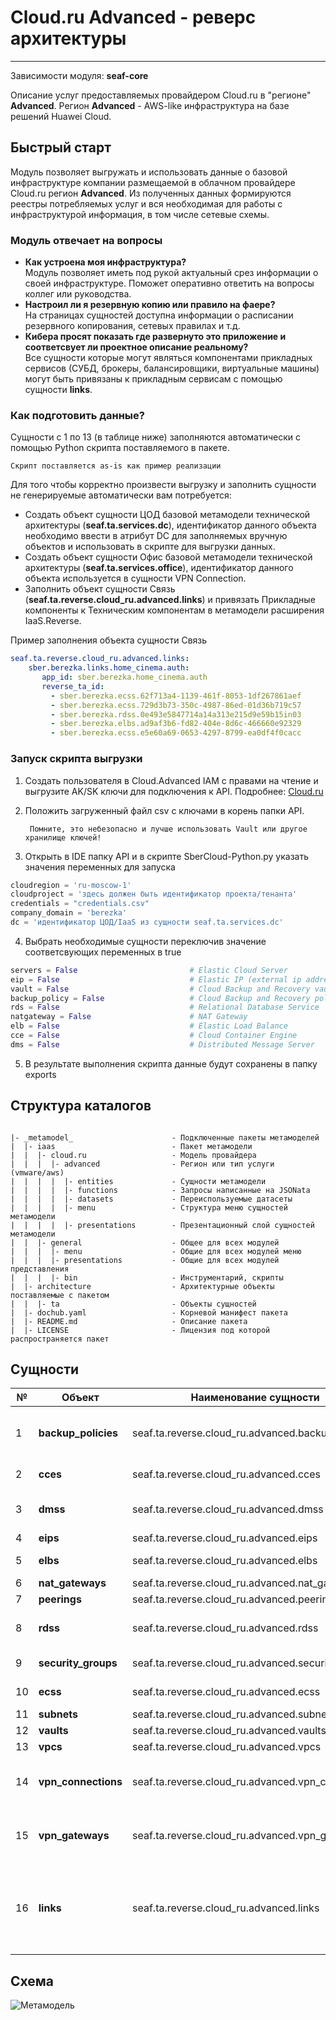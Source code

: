 # Cloud.ru Advanced - реверс архитектуры 
***
Зависимости модуля: **seaf-core**

Описание услуг предоставляемых провайдером Cloud.ru в "регионе" **Advanced**. 
Регион **Advanced** - AWS-like инфраструктура на базе решений Huawei Cloud.


## Быстрый старт

Модуль позволяет выгружать и использовать данные о базовой инфраструктуре компании размещаемой в облачном провайдере Cloud.ru регион **Advanced**.
Из полученных данных формируются реестры потребляемых услуг и вся необходимая для работы с инфраструктурой информация, в том числе сетевые схемы.

### Модуль отвечает на вопросы
- **Как устроена моя инфраструктура?**  
  Модуль позволяет иметь под рукой актуальный срез информации о своей инфраструктуре. Поможет оперативно ответить на вопросы коллег или руководства.
- **Настроил ли я резервную копию или правило на фаере?**  
  На страницах сущностей доступна информации о расписании резервного копирования, сетевых правилах и т.д.
- **Кибера просят показать где развернуто это приложение и соответсвует ли проектное описание реальному?**  
  Все сущности которые могут являться компонентами прикладных сервисов (СУБД, брокеры, балансировщики, виртуальные машины) могут быть привязаны к прикладным сервисам с помощью сущности **links**.

### Как подготовить данные?

Сущности с 1 по 13 (в таблице ниже) заполняются автоматически с помощью Python скрипта поставляемого в пакете.

    Скрипт поставляется as-is как пример реализации  


Для того чтобы корректно произвести выгрузку и заполнить сущности не генерируемые автоматически вам потребуется:
- Создать объект сущности ЦОД базовой метамодели технической архитектуры (**seaf.ta.services.dc**), идентификатор данного объекта необходимо ввести в атрибут DC для заполняемых вручную объектов и использовать в скрипте для выгрузки данных.
- Создать объект сущности Офис базовой метамодели технической архитектуры (**seaf.ta.services.office**), идентификатор данного объекта используется в сущности VPN Connection.
- Заполнить объект сущности Связь (**seaf.ta.reverse.cloud_ru.advanced.links**) и привязать Прикладные компоненты к Техническим компонентам в метамодели расширения IaaS.Reverse.

Пример заполнения объекта сущности Связь
```yaml
seaf.ta.reverse.cloud_ru.advanced.links:
    sber.berezka.links.home_cinema.auth:
       app_id: sber.berezka.home_cinema.auth
       reverse_ta_id:
         - sber.berezka.ecss.62f713a4-1139-461f-8053-1df267861aef
         - sber.berezka.ecss.729d3b73-350c-4987-86ed-01d36b719c57
         - sber.berezka.rdss.0e493e5847714a14a313e215d9e59b15in03
         - sber.berezka.elbs.ad9af3b6-fd82-404e-8d6c-466660e92329
         - sber.berezka.ecss.e5e60a69-0653-4297-8799-ea0df4f0cacc
```
### Запуск скрипта выгрузки
1. Создать пользователя в Cloud.Advanced IAM с правами на чтение и выгрузите AK/SK ключи для подключения
к API. Подробнее: [Cloud.ru](https://support.hc.sbercloud.ru/en-us/devg/apisign/api-sign-provide-aksk.html)
2. Положить загруженный файл csv с ключами в корень папки API.

        Помните, это небезопасно и лучше использовать Vault или другое хранилище ключей!
3. Открыть в IDE папку API и в скрипте SberCloud-Python.py указать значения переменных для запуска
```python
cloudregion = 'ru-moscow-1'                                                 # Регион для вызова API
cloudproject = 'здесь должен быть идентификатор проекта/тенанта'            # ID проекта, можно найти в консоли или раскомментировать ниже секцию Cloud Project
credentials = "credentials.csv"                                             # Файл с учетными данными SberCloud
company_domain = 'berezka'                                                  # Префикс/домен компании для наименвоания сущностей
dc = 'идентификатор ЦОД/IaaS из сущности seaf.ta.services.dc'               # Идентификатор сущности
```
4. Выбрать необходимые сущности переключив значение соответсвующих переменных в true
```python
servers = False                         # Elastic Cloud Server
eip = False                             # Elastic IP (external ip addresses)
vault = False                           # Cloud Backup and Recovery vaults
backup_policy = False                   # Cloud Backup and Recovery policies
rds = False                             # Relational Database Service                     
natgateway = False                      # NAT Gateway
elb = False                             # Elastic Load Balance
cce = False                             # Cloud Container Engine
dms = False                             # Distributed Message Server
```
5. В результате выполнения скрипта данные будут сохранены в папку exports


## Структура каталогов
```console

|- _metamodel_                      - Подключенные пакеты метамоделей
|  |- iaas                          - Пакет метамодели
|  |  |- cloud.ru                   - Модель провайдера
|  |  |  |- advanced                - Регион или тип услуги (vmware/aws)
|  |  |  |  |- entities             - Сущности метамодели
|  |  |  |  |- functions            - Запросы написанные на JSONata
|  |  |  |  |- datasets             - Переиспользуемые датасеты
|  |  |  |  |- menu                 - Структура меню сущностей метамодели
|  |  |  |  |- presentations        - Презентационный слой сущностей метамодели
|  |  |- general                    - Общее для всех модулей 
|  |  |  |- menu                    - Общие для всех модулей меню
|  |  |  |- presentations           - Общие для всех модулей представления
|  |  |  |- bin                     - Инструментарий, скрипты
|  |- architecture                  - Архитектурные объекты поставляемые с пакетом
|  |  |- ta                         - Объекты сущностей
|  |- dochub.yaml                   - Корневой манифест пакета
|  |- README.md                     - Описание пакета
|  |- LICENSE                       - Лицензия под которой распространяется пакет
```
## Сущности

| №  | **Объект**          | **Наименование сущности**                          | **Описание**                                                                          |
|----|---------------------|----------------------------------------------------|---------------------------------------------------------------------------------------|
| 1  | **backup_policies** | 	seaf.ta.reverse.cloud_ru.advanced.backup_policies | 	Политики РК (расписания и привязка к vaults)                                         |
| 2  | **cces**            | 	seaf.ta.reverse.cloud_ru.advanced.cces	           | Кластеры kubernetes                                                                   |
| 3  | **dmss**            | 	seaf.ta.reverse.cloud_ru.advanced.dmss	           | Распределенные сервисы сообщений                                                      |
| 4  | **eips**            | 	seaf.ta.reverse.cloud_ru.advanced.eips	           | Elastic IPs                                                                           |
| 5  | **elbs**            | 	seaf.ta.reverse.cloud_ru.advanced.elbs	           | Elastic Load Balancers                                                                |
| 6  | **nat_gateways**    | 	seaf.ta.reverse.cloud_ru.advanced.nat_gateways	   | Nat Gateways                                                                          |
| 7  | **peerings**        | 	seaf.ta.reverse.cloud_ru.advanced.peerings	       | VPC Peerings                                                                          |
| 8  | **rdss**            | 	seaf.ta.reverse.cloud_ru.advanced.rdss	           | Relational Database Services                                                          |
| 9  | **security_groups** | 	seaf.ta.reverse.cloud_ru.advanced.security_groups | Группы безопасности                                                                   |
| 10 | **ecss**            | 	seaf.ta.reverse.cloud_ru.advanced.ecss            | Elastic Cloud Servers                                                                 |
| 11 | **subnets**         | 	seaf.ta.reverse.cloud_ru.advanced.subnets         | VPC Subnets                                                                           |
| 12 | **vaults**          | 	seaf.ta.reverse.cloud_ru.advanced.vaults          | Хранилища РК                                                                          |
| 13 | **vpcs**            | 	seaf.ta.reverse.cloud_ru.advanced.vpcs            | VPC                                                                                   |
| 14 | **vpn_connections** | 	seaf.ta.reverse.cloud_ru.advanced.vpn_connections | VPN соединения (заполняется вручную, нет API)                                         |
| 15 | **vpn_gateways**    | 	seaf.ta.reverse.cloud_ru.advanced.vpn_gateways    | VPN шлюзы (заполняется вручную, нет API)                                              |
| 16 | **links**           | seaf.ta.reverse.cloud_ru.advanced.links            | Сущность-связь прикладного компонента к техническому компоненту (заполняется вручную) |


## Схема
![Метамодель](@entity/seaf.ta.reverse.general/metamodel)